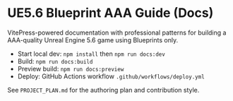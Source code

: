 # UE5.6 Blueprint AAA Guide (Docs)

VitePress-powered documentation with professional patterns for building a AAA-quality Unreal Engine 5.6 game using Blueprints only.

- Start local dev: `npm install` then `npm run docs:dev`
- Build: `npm run docs:build`
- Preview build: `npm run docs:preview`
- Deploy: GitHub Actions workflow `.github/workflows/deploy.yml`

See `PROJECT_PLAN.md` for the authoring plan and contribution style.
